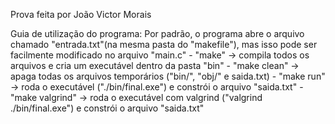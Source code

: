 Prova feita por João Victor Morais

Guia de utilização do programa:
    Por padrão, o programa abre o arquivo chamado "entrada.txt"(na mesma pasta do "makefile"), mas isso pode ser facilmente modificado no arquivo "main.c"
    - "make"          -> compila todos os arquivos e cria um executável dentro da pasta "bin"
    - "make clean"    -> apaga todas os arquivos temporários ("bin/", "obj/" e saida.txt)
    - "make run"      -> roda o executável ("./bin/final.exe") e constrói o arquivo "saida.txt"
    - "make valgrind" -> roda o executável com valgrind ("valgrind ./bin/final.exe") e constrói o arquivo "saida.txt"